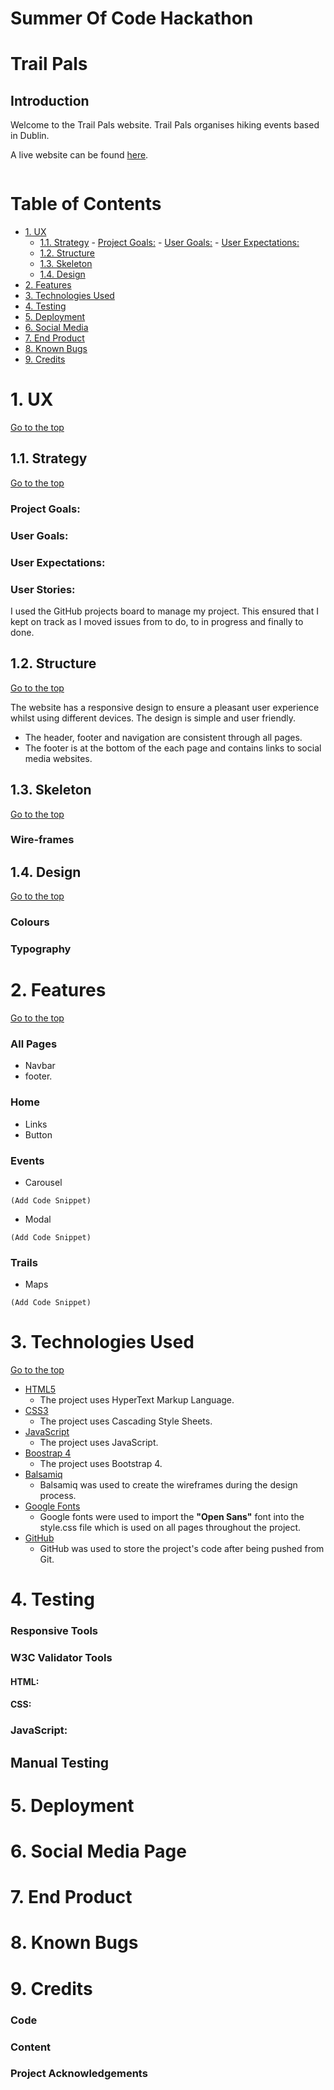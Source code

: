 # Summer Of Code Hackathon

# Trail Pals

## Introduction

Welcome to the Trail Pals website. Trail Pals organises hiking events based in Dublin.

A live website can be found [here]().

<img>


# Table of Contents

-   [1. UX](#ux)
    -   [1.1. Strategy](#strategy)
            -   [Project Goals:](#project-goals)
            -   [User Goals:](#user-goals)
            -   [User Expectations:](#user-expectations)
    -   [1.2. Structure](#structure)
    -   [1.3. Skeleton](#skeleton)
    -   [1.4. Design](#design)
-   [2. Features](#features)
-   [3. Technologies Used](#technologies-used)
-   [4. Testing](#testing)
-   [5. Deployment](#deployment)
-   [6. Social Media](#social-media)
-   [7. End Product](#end-product)
-   [8. Known Bugs](#known-bugs)
-   [9. Credits](#credits)



# 1. UX
[Go to the top](#table-of-contents)


## 1.1. Strategy

[Go to the top](#table-of-contents)

### Project Goals:

### User Goals:

### User Expectations:

### User Stories:

I used the GitHub projects board to manage my project. This ensured that I kept on track as I moved issues from to do, to in progress and finally to done.

## 1.2. Structure

[Go to the top](#table-of-contents)

The website has a responsive design to ensure a pleasant user experience whilst using different devices. The design is simple and user friendly.

- The header, footer and navigation are consistent through all pages.
- The footer is at the bottom of the each page and contains links to social media websites.

## 1.3. Skeleton

[Go to the top](#table-of-contents)

### Wire-frames


## 1.4. Design

[Go to the top](#table-of-contents)

### Colours

### Typography

# 2. Features

[Go to the top](#table-of-contents)

### All Pages
- Navbar
- footer.
### Home
- Links
- Button

### Events
- Carousel
```
(Add Code Snippet)
``` 
- Modal
```
(Add Code Snippet)
``` 

### Trails
- Maps
```
(Add Code Snippet)
``` 

# 3. Technologies Used
[Go to the top](#table-of-contents)

-   [HTML5](https://en.wikipedia.org/wiki/HTML)
    -   The project uses HyperText Markup Language.
-   [CSS3](https://en.wikipedia.org/wiki/CSS)
    -   The project uses Cascading Style Sheets.
-   [JavaScript](https://en.wikipedia.org/wiki/JavaScript)
    -   The project uses JavaScript.
-   [Boostrap 4](https://getbootstrap.com/docs/4.0/getting-started/introduction/)
    -   The project uses Bootstrap 4.
-   [Balsamiq](https://balsamiq.com/)
    -   Balsamiq was used to create the wireframes during the design process.
-   [Google Fonts](https://fonts.google.com/)
    -   Google fonts were used to import the **"Open Sans"** font into the style.css file which is used on all pages throughout the project.
-   [GitHub](https://github.com/)
    -   GitHub was used to store the project's code after being pushed from Git.
# 4. Testing

### Responsive Tools

### W3C Validator Tools

#### HTML:

#### CSS:

### JavaScript:

## Manual Testing

# 5. Deployment

# 6. Social Media Page

# 7. End Product

# 8. Known Bugs

# 9. Credits

### Code

### Content

### Project Acknowledgements

